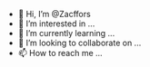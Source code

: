 - 👋 Hi, I’m @Zacffors
- 👀 I’m interested in ...
- 🌱 I’m currently learning ...
- 💞️ I’m looking to collaborate on ...
- 📫 How to reach me ...

<!---
Zacffors/Zacffors is a ✨ special ✨ repository because its `README.md` (this file) appears on your GitHub profile.
You can click the Preview link to take a look at your changes.
--->
